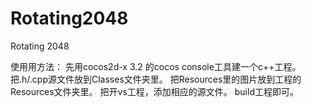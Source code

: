 Rotating2048
============

Rotating 2048

使用用方法：
先用cocos2d-x 3.2 的cocos console工具建一个c++工程。
把.h/.cpp源文件放到Classes文件夹里。
把Resources里的图片放到工程的Resources文件夹里。
把开vs工程，添加相应的源文件。
build工程即可。
